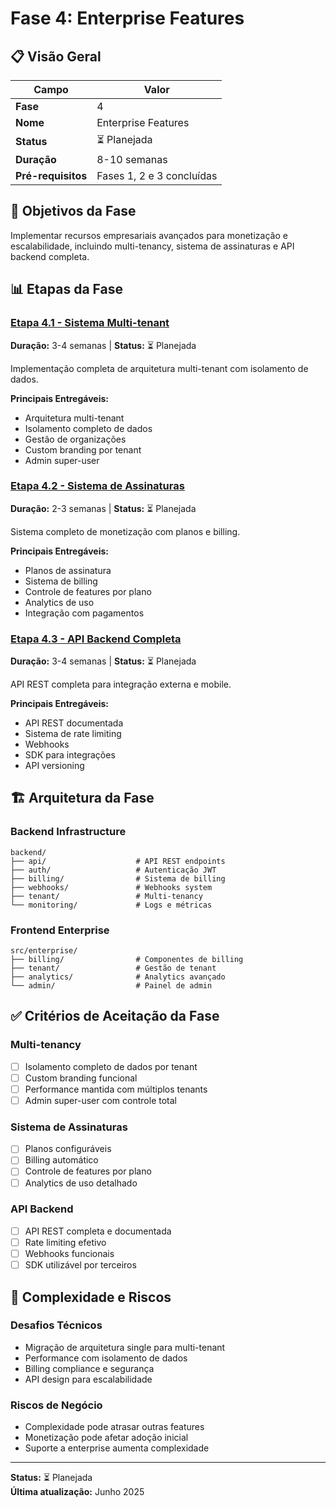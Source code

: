 # Fase 4: Enterprise Features

## 📋 Visão Geral

| Campo              | Valor                     |
| ------------------ | ------------------------- |
| **Fase**           | 4                         |
| **Nome**           | Enterprise Features       |
| **Status**         | ⏳ Planejada              |
| **Duração**        | 8-10 semanas              |
| **Pré-requisitos** | Fases 1, 2 e 3 concluídas |

## 🎯 Objetivos da Fase

Implementar recursos empresariais avançados para monetização e escalabilidade, incluindo multi-tenancy, sistema de assinaturas e API backend completa.

## 📊 Etapas da Fase

### [Etapa 4.1 - Sistema Multi-tenant](./etapa-4.1-multi-tenant.md)

**Duração:** 3-4 semanas | **Status:** ⏳ Planejada

Implementação completa de arquitetura multi-tenant com isolamento de dados.

**Principais Entregáveis:**

- Arquitetura multi-tenant
- Isolamento completo de dados
- Gestão de organizações
- Custom branding por tenant
- Admin super-user

### [Etapa 4.2 - Sistema de Assinaturas](./etapa-4.2-subscriptions.md)

**Duração:** 2-3 semanas | **Status:** ⏳ Planejada

Sistema completo de monetização com planos e billing.

**Principais Entregáveis:**

- Planos de assinatura
- Sistema de billing
- Controle de features por plano
- Analytics de uso
- Integração com pagamentos

### [Etapa 4.3 - API Backend Completa](./etapa-4.3-api-backend.md)

**Duração:** 3-4 semanas | **Status:** ⏳ Planejada

API REST completa para integração externa e mobile.

**Principais Entregáveis:**

- API REST documentada
- Sistema de rate limiting
- Webhooks
- SDK para integrações
- API versioning

## 🏗️ Arquitetura da Fase

### Backend Infrastructure

```
backend/
├── api/                    # API REST endpoints
├── auth/                   # Autenticação JWT
├── billing/                # Sistema de billing
├── webhooks/               # Webhooks system
├── tenant/                 # Multi-tenancy
└── monitoring/             # Logs e métricas
```

### Frontend Enterprise

```
src/enterprise/
├── billing/                # Componentes de billing
├── tenant/                 # Gestão de tenant
├── analytics/              # Analytics avançado
└── admin/                  # Painel de admin
```

## ✅ Critérios de Aceitação da Fase

### Multi-tenancy

- [ ] Isolamento completo de dados por tenant
- [ ] Custom branding funcional
- [ ] Performance mantida com múltiplos tenants
- [ ] Admin super-user com controle total

### Sistema de Assinaturas

- [ ] Planos configuráveis
- [ ] Billing automático
- [ ] Controle de features por plano
- [ ] Analytics de uso detalhado

### API Backend

- [ ] API REST completa e documentada
- [ ] Rate limiting efetivo
- [ ] Webhooks funcionais
- [ ] SDK utilizável por terceiros

## 🚧 Complexidade e Riscos

### Desafios Técnicos

- Migração de arquitetura single para multi-tenant
- Performance com isolamento de dados
- Billing compliance e segurança
- API design para escalabilidade

### Riscos de Negócio

- Complexidade pode atrasar outras features
- Monetização pode afetar adoção inicial
- Suporte a enterprise aumenta complexidade

---

**Status:** ⏳ Planejada  
**Última atualização:** Junho 2025
